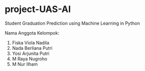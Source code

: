 # project-UAS-AI
Student Graduation Prediction using Machine Learning in Python

Nama Anggota Kelompok:
1. Fiska Viola Nadila
2. Nada Berliana Putri
3. Yosi Arjunita Putri
4. M Raya Nugroho
5. M Nur Ilham
